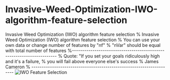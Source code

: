 # Invasive-Weed-Optimization-IWO-algorithm-feature-selection
Invasive Weed Optimization (IWO) algorithm feature selection
% Invasive Weed Optimization (IWO) algorithm feature selection
% You can use your own data or change number of features by "nf"
% "nVar" should be equal with total number of features
%----------------------------------------------------------------------
% Quote: "If you set your goals ridiculously high and it's a failure,
% you will fail above everyone else's success
%                                                  James Cameron
% ---------------------------------------------------------------------
![IWO Feature Selection](https://user-images.githubusercontent.com/11339420/163270016-9069e3af-55a6-40a5-9480-2cc698e6b21b.jpg)
